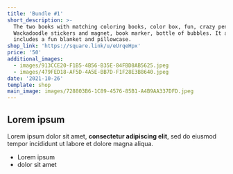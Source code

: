 ```yaml
---
title: 'Bundle #1'
short_description: >-
  The two books with matching coloring books, color box, fun, crazy pen,
  Wackadoodle stickers and magnet, book marker, bottle of bubbles. It also
  includes a fun blanket and pillowcase.
shop_link: 'https://square.link/u/eUrqeHpx'
price: '50'
additional_images:
  - images/913CCE20-F1B5-4B56-B35E-84FBD8AB5625.jpeg
  - images/479FED18-AF5D-4A5E-BB7D-F1F28E3B8640.jpeg
date: '2021-10-26'
template: shop
main_image: images/728803B6-1C89-4576-85B1-A4B9AA337DFD.jpeg
---
```

## Lorem ipsum

Lorem ipsum dolor sit amet, **consectetur adipiscing elit**, sed do eiusmod tempor incididunt ut labore et dolore magna aliqua.

- Lorem ipsum
- dolor sit amet